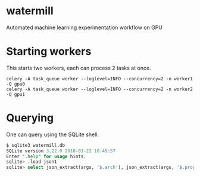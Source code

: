 # watermill
Automated machine learning experimentation workflow on GPU

# Starting workers

This starts two workers, each can process 2 tasks at once.
```
celery -A task_queue worker --loglevel=INFO --concurrency=2 -n worker1 -Q gpu0
celery -A task_queue worker --loglevel=INFO --concurrency=2 -n worker2 -Q gpu1
```

# Querying

One can query using the SQLite shell:
```sql
$ sqlite3 watermill.db 
SQLite version 3.22.0 2018-01-22 18:45:57
Enter ".help" for usage hints.
sqlite> .load json1
sqlite> select json_extract(args, '$.arch'), json_extract(args, '$.program') from experiments limit 5;
```
